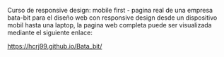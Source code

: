 Curso de responsive design: mobile first - pagina real de una empresa bata-bit  para el diseño web con responsive design desde un dispositivo mobil hasta una laptop, la pagina web completa puede ser visualizada mediante el siguiente enlace:


https://hcrj99.github.io/Bata_bit/